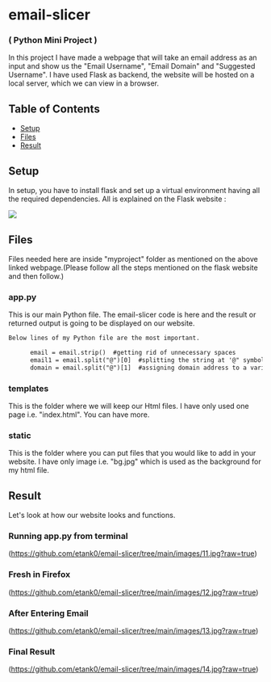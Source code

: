 # email-slicer
### ( Python Mini Project )

In this project I have made a webpage that will take an email address as an  input and show us the "Email Username", "Email Domain" and "Suggested Username".
I have used Flask as backend, the website will be hosted on a local server, which we can view in a browser.

## Table of Contents

- [Setup](#Setup)
- [Files](#Files)
- [Result](#Result)

## Setup

In setup, you have to install flask and set up a virtual environment having all the required dependencies. All is explained on the Flask website :

<a href="https://flask.palletsprojects.com/en/2.1.x/installation/#python-version"><img src="https://flask.palletsprojects.com/en/2.1.x/_static/flask-icon.png"></a>

## Files

Files needed here are inside "myproject" folder as mentioned on the above linked webpage.(Please follow all the steps mentioned on the flask website and then follow.)
 
 ### app.py
 
 This is our main Python file. The email-slicer code is here and the result or returned output is going to be displayed on our website.
 
 ```txt
 Below lines of my Python file are the most important.
 
       email = email.strip()  #getting rid of unnecessary spaces
       email1 = email.split("@")[0]  #splitting the string at '@" symbol 
       domain = email.split("@")[1]  #assigning domain address to a variable
```
 
 ### templates
 
 This is the folder where we will keep our Html files. I have only used one page i.e. "index.html". You can have more.
 
 ### static
 
 This is the folder where you can put files that you would like to add in your website. I have only image i.e. "bg.jpg" which is used as the background for my html file.
 
 ## Result
 
 Let's look at how our website looks and functions.
 
 ### Running app.py from terminal
 
 (https://github.com/etank0/email-slicer/tree/main/images/11.jpg?raw=true)
  
 ### Fresh in Firefox
 
 (https://github.com/etank0/email-slicer/tree/main/images/12.jpg?raw=true)
 
 ### After Entering Email
 
(https://github.com/etank0/email-slicer/tree/main/images/13.jpg?raw=true)
 
 ### Final Result
 
 (https://github.com/etank0/email-slicer/tree/main/images/14.jpg?raw=true)
 

